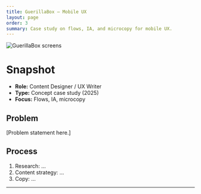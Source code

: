 ```yaml
---
title: GuerillaBox — Mobile UX
layout: page
order: 3
summary: Case study on flows, IA, and microcopy for mobile UX.
---
```


![GuerillaBox screens](images/guerillabox-screens.png)

Snapshot
========
- **Role:** Content Designer / UX Writer  
- **Type:** Concept case study (2025)  
- **Focus:** Flows, IA, microcopy  

Problem
-------
[Problem statement here.]

Process
-------
1. Research: …  
2. Content strategy: …  
3. Copy: …  

---

